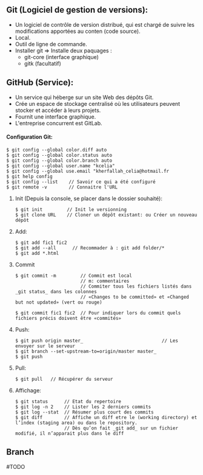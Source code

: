 ## Git (Logiciel de gestion de versions):

* Un logiciel de contrôle de version distribué, qui est chargé de suivre les modifications apportées au conten (code source).
* Local.
* Outil de ligne de commande.	
* Installer git ⇒ Installe deux paquages : 
    * git-core (interface graphique)
    * gitk (facultatif)

## GitHub (Service):

* Un service qui héberge sur un site Web des dépôts Git.
* Crée un espace de stockage centralisé où les utilisateurs peuvent stocker et accéder à leurs projets.
* Fournit une interface graphique.
* L'entreprise concurrent est GitLab.

#### Configuration Git:

```
$ git config --global color.diff auto
$ git config --global color.status auto
$ git config --global color.branch auto
$ git config --global user.name "kcelia"
$ git config --global use.email "kherfallah_celia@hotmail.fr
$ git help config
$ git config --list    // Savoir ce qui a été configuré
$ git remote -v        // Connaitre l'URL
```

1. Init (Depuis la console, se placer dans le dossier souhaité): 

    ```  
    $ git init         // Init le versionning
    $ git clone URL    // Cloner un dépôt existant: ou Créer un nouveau dépôt
    ```
    
2. Add:

    ```
    $ git add fic1 fic2 
    $ git add --all      // Recommader à : git add folder/*
    $ git add *.html        
    ```

3. Commit 

    ```
    $ git commit -m         // Commit est local
                            // m: commentaires 
                            // Commiter tous les fichiers listés dans _git status_ dans les colonnes 
                            // «Changes to be committed» et «Changed but not updated» (vert ou rouge)

    $ git commit fic1 fic2  // Pour indiquer lors du commit quels fichiers précis doivent être «commités»
    ```

4. Push:

    ```
    $ git push origin master_                             // Les envoyer sur le serveur
    $ git branch --set-upstream-to=origin/master master_
    $ git push
    ```

5. Pull:

    `$ git pull   // Récupérer du serveur`

6. Affichage:

    ```
    $ git status      // Etat du repertoire
    $ git log -n 2    // Lister les 2 derniers commits
    $ git log --stat  // Résumer plus court des commits
    $ git diff        // Affiche un diff etre le (working directory) et l’index (staging area) ou dans le repository. 
                      // Dès qu’on fait _git add_ sur un fichier modifié, il n’apparait plus dans le diff
    ```

## Branch 

#TODO